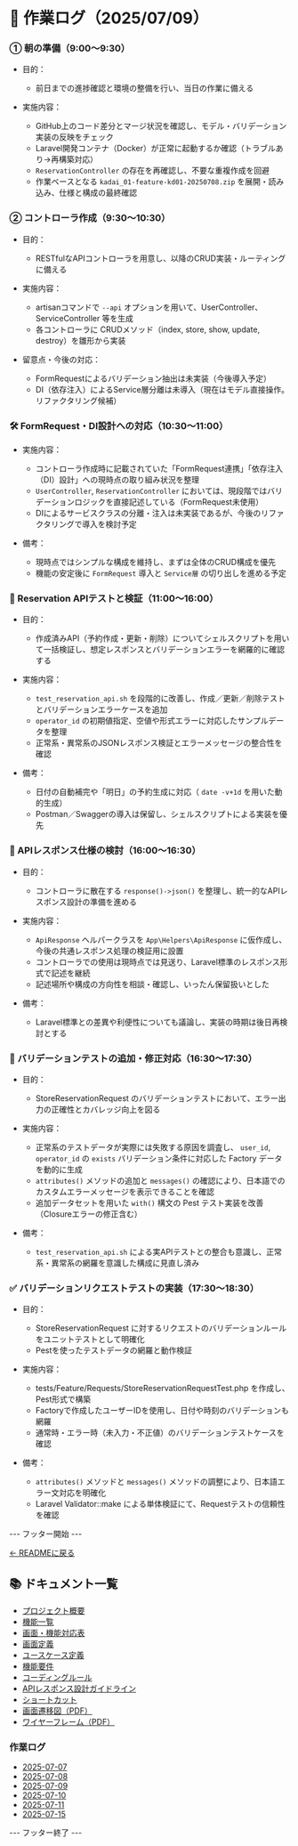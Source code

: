 # 📝 作業ログ（2025/07/09）

### ① 朝の準備（9:00〜9:30）

- 目的：
  - 前日までの進捗確認と環境の整備を行い、当日の作業に備える

- 実施内容：
  - GitHub上のコード差分とマージ状況を確認し、モデル・バリデーション実装の反映をチェック
  - Laravel開発コンテナ（Docker）が正常に起動するか確認（トラブルあり→再構築対応）
  - `ReservationController` の存在を再確認し、不要な重複作成を回避
  - 作業ベースとなる `kadai_01-feature-kd01-20250708.zip` を展開・読み込み、仕様と構成の最終確認

### ② コントローラ作成（9:30〜10:30）

- 目的：
  - RESTfulなAPIコントローラを用意し、以降のCRUD実装・ルーティングに備える

- 実施内容：
  - artisanコマンドで `--api` オプションを用いて、UserController、ServiceController 等を生成
  - 各コントローラに CRUDメソッド（index, store, show, update, destroy）を雛形から実装

- 留意点・今後の対応：
  - FormRequestによるバリデーション抽出は未実装（今後導入予定）
  - DI（依存注入）によるService層分離は未導入（現在はモデル直接操作。リファクタリング候補）

### 🛠️ FormRequest・DI設計への対応（10:30〜11:00）

- 実施内容：
  - コントローラ作成時に記載されていた「FormRequest連携」「依存注入（DI）設計」への現時点の取り組み状況を整理
  - `UserController`, `ReservationController` においては、現段階ではバリデーションロジックを直接記述している（FormRequest未使用）
  - DIによるサービスクラスの分離・注入は未実装であるが、今後のリファクタリングで導入を検討予定

- 備考：
  - 現時点ではシンプルな構成を維持し、まずは全体のCRUD構成を優先
  - 機能の安定後に `FormRequest` 導入と `Service層` の切り出しを進める予定

### 🧪 Reservation APIテストと検証（11:00〜16:00）

- 目的：
  - 作成済みAPI（予約作成・更新・削除）についてシェルスクリプトを用いて一括検証し、想定レスポンスとバリデーションエラーを網羅的に確認する

- 実施内容：
  - `test_reservation_api.sh` を段階的に改善し、作成／更新／削除テストとバリデーションエラーケースを追加
  - `operator_id` の初期値指定、空値や形式エラーに対応したサンプルデータを整理
  - 正常系・異常系のJSONレスポンス検証とエラーメッセージの整合性を確認

- 備考：
  - 日付の自動補完や「明日」の予約生成に対応（ `date -v+1d` を用いた動的生成）
  - Postman／Swaggerの導入は保留し、シェルスクリプトによる実装を優先

### 🧩 APIレスポンス仕様の検討（16:00〜16:30）

- 目的：
  - コントローラに散在する `response()->json()` を整理し、統一的なAPIレスポンス設計の準備を進める

- 実施内容：
  - `ApiResponse` ヘルパークラスを `App\Helpers\ApiResponse` に仮作成し、今後の共通レスポンス処理の検証用に設置
  - コントローラでの使用は現時点では見送り、Laravel標準のレスポンス形式で記述を継続
  - 記述場所や構成の方向性を相談・確認し、いったん保留扱いとした

- 備考：
  - Laravel標準との差異や利便性についても議論し、実装の時期は後日再検討とする

### 🧪 バリデーションテストの追加・修正対応（16:30〜17:30）

- 目的：
  - StoreReservationRequest のバリデーションテストにおいて、エラー出力の正確性とカバレッジ向上を図る

- 実施内容：
  - 正常系のテストデータが実際には失敗する原因を調査し、 `user_id`, `operator_id` の `exists` バリデーション条件に対応した Factory データを動的に生成
  - `attributes()` メソッドの追加と `messages()` の確認により、日本語でのカスタムエラーメッセージを表示できることを確認
  - 追加データセットを用いた `with()` 構文の Pest テスト実装を改善（Closureエラーの修正含む）

- 備考：
  - `test_reservation_api.sh` による実APIテストとの整合も意識し、正常系・異常系の網羅を意識した構成に見直し済み

### ✅ バリデーションリクエストテストの実装（17:30〜18:30）

- 目的：
  - StoreReservationRequest に対するリクエストのバリデーションルールをユニットテストとして明確化
  - Pestを使ったテストデータの網羅と動作検証

- 実施内容：
  - tests/Feature/Requests/StoreReservationRequestTest.php を作成し、Pest形式で構築
  - Factoryで作成したユーザーIDを使用し、日付や時刻のバリデーションも網羅
  - 通常時・エラー時（未入力・不正値）のバリデーションテストケースを確認

- 備考：
  - `attributes()` メソッドと `messages()` メソッドの調整により、日本語エラー文対応を明確化
  - Laravel Validator::make による単体検証にて、Requestテストの信頼性を確認

--- フッター開始 ---

[← READMEに戻る](../../README.md)

## 📚 ドキュメント一覧

- [プロジェクト概要](../project-overview.md)
- [機能一覧](../features.md)
- [画面・機能対応表](../function_screen_map.md)
- [画面定義](../screens.md)
- [ユースケース定義](../usecase_reserve.md)
- [機能要件](../functional_requirements.md)
- [コーディングルール](../coding-rules.md)
- [APIレスポンス設計ガイドライン](../api_response.md)
- [ショートカット](../shortcuts.md)
- [画面遷移図（PDF）](../画面遷移図.pdf)
- [ワイヤーフレーム（PDF）](../ワイヤーフレーム.pdf)

### 作業ログ
- [2025-07-07](../logs/2025-07-07.md)
- [2025-07-08](../logs/2025-07-08.md)
- [2025-07-09](../logs/2025-07-09.md)
- [2025-07-10](../logs/2025-07-10.md)
- [2025-07-11](../logs/2025-07-11.md)
- [2025-07-15](../logs/2025-07-15.md)

--- フッター終了 ---
